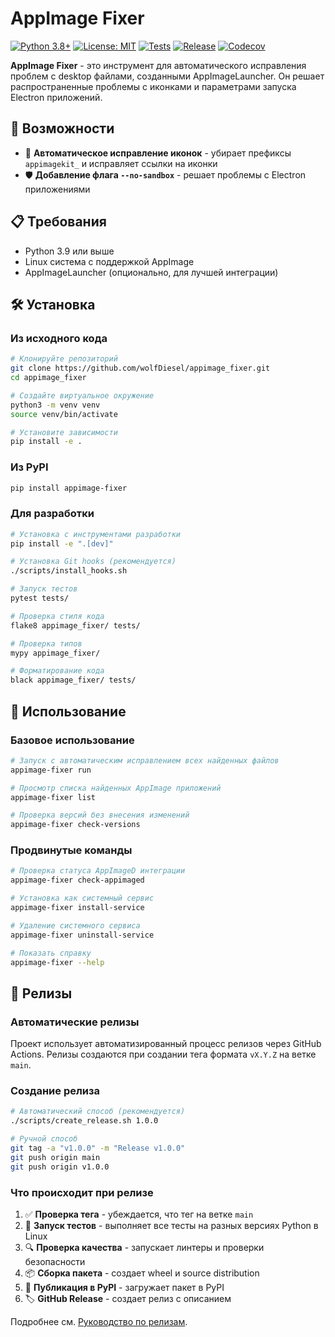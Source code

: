 # AppImage Fixer

[![Python 3.8+](https://img.shields.io/badge/python-3.8+-blue.svg)](https://www.python.org/downloads/)
[![License: MIT](https://img.shields.io/badge/License-MIT-yellow.svg)](https://opensource.org/licenses/MIT)
[![Tests](https://github.com/wolfDiesel/appimage_fixer/workflows/CI/badge.svg)](https://github.com/wolfDiesel/appimage_fixer/actions)
[![Release](https://github.com/wolfDiesel/appimage_fixer/workflows/Release%20Package/badge.svg)](https://github.com/wolfDiesel/appimage_fixer/actions)
[![Codecov](https://codecov.io/gh/wolfDiesel/appimage_fixer/branch/main/graph/badge.svg)](https://codecov.io/gh/wolfDiesel/appimage_fixer)

**AppImage Fixer** - это инструмент для автоматического исправления проблем с desktop файлами, созданными AppImageLauncher. Он решает распространенные проблемы с иконками и параметрами запуска Electron приложений.

## 🚀 Возможности

- 🔧 **Автоматическое исправление иконок** - убирает префиксы `appimagekit_` и исправляет ссылки на иконки
- 🛡️ **Добавление флага `--no-sandbox`** - решает проблемы с Electron приложениями

## 📋 Требования

- Python 3.9 или выше
- Linux система с поддержкой AppImage
- AppImageLauncher (опционально, для лучшей интеграции)

## 🛠️ Установка

### Из исходного кода

```bash
# Клонируйте репозиторий
git clone https://github.com/wolfDiesel/appimage_fixer.git
cd appimage_fixer

# Создайте виртуальное окружение
python3 -m venv venv
source venv/bin/activate

# Установите зависимости
pip install -e .
```

### Из PyPI

```bash
pip install appimage-fixer
```

### Для разработки

```bash
# Установка с инструментами разработки
pip install -e ".[dev]"

# Установка Git hooks (рекомендуется)
./scripts/install_hooks.sh

# Запуск тестов
pytest tests/

# Проверка стиля кода
flake8 appimage_fixer/ tests/

# Проверка типов
mypy appimage_fixer/

# Форматирование кода
black appimage_fixer/ tests/
```

## 🎯 Использование

### Базовое использование

```bash
# Запуск с автоматическим исправлением всех найденных файлов
appimage-fixer run

# Просмотр списка найденных AppImage приложений
appimage-fixer list

# Проверка версий без внесения изменений
appimage-fixer check-versions
```

### Продвинутые команды

```bash
# Проверка статуса AppImageD интеграции
appimage-fixer check-appimaged

# Установка как системный сервис
appimage-fixer install-service

# Удаление системного сервиса
appimage-fixer uninstall-service

# Показать справку
appimage-fixer --help
```

## 🚀 Релизы

### Автоматические релизы

Проект использует автоматизированный процесс релизов через GitHub Actions. Релизы создаются при создании тега формата `vX.Y.Z` на ветке `main`.

### Создание релиза

```bash
# Автоматический способ (рекомендуется)
./scripts/create_release.sh 1.0.0

# Ручной способ
git tag -a "v1.0.0" -m "Release v1.0.0"
git push origin main
git push origin v1.0.0
```

### Что происходит при релизе

1. ✅ **Проверка тега** - убеждается, что тег на ветке `main`
2. 🧪 **Запуск тестов** - выполняет все тесты на разных версиях Python в Linux
3. 🔍 **Проверка качества** - запускает линтеры и проверки безопасности
4. 📦 **Сборка пакета** - создает wheel и source distribution
5. 🚀 **Публикация в PyPI** - загружает пакет в PyPI
6. 🏷️ **GitHub Release** - создает релиз с описанием

Подробнее см. [Руководство по релизам](docs/RELEASES.md).